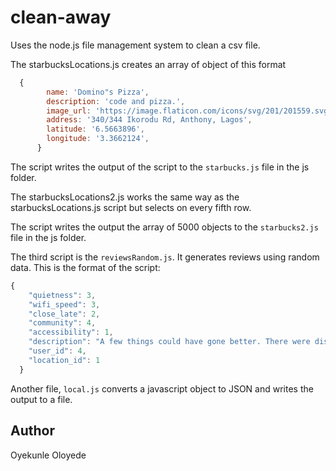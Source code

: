 # clean-away

Uses the node.js file management system to clean a csv file.

The starbucksLocations.js creates an array of object of this format

```javascript
  {
        name: 'Domino"s Pizza',
        description: 'code and pizza.',
        image_url: 'https://image.flaticon.com/icons/svg/201/201559.svg',
        address: '340/344 Ikorodu Rd, Anthony, Lagos',
        latitude: '6.5663896',
        longitude: '3.3662124',
      }
```

The script writes the output of the script to the `starbucks.js` file in the js folder.

The starbucksLocations2.js works the same way as the starbucksLocations.js script but selects on every fifth row.

The script writes the output the array of 5000 objects to the `starbucks2.js` file in the js folder.

The third script is the `reviewsRandom.js`. It generates reviews using random data. This is the format of the script:

```javascript
{
    "quietness": 3,
    "wifi_speed": 3,
    "close_late": 2,
    "community": 4,
    "accessibility": 1,
    "description": "A few things could have gone better. There were disturbances during work and I really couldn't achieve much. Wifi was great though.",
    "user_id": 4,
    "location_id": 1
  }
```

Another file, `local.js` converts a javascript object to JSON and writes the output to a file.

## Author

Oyekunle Oloyede
